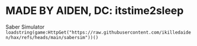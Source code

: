 # MADE BY AIDEN, DC: itstime2sleep
Saber Simulator
``loadstring(game:HttpGet("https://raw.githubusercontent.com/ikilledaiden/hax/refs/heads/main/sabersim"))()``
